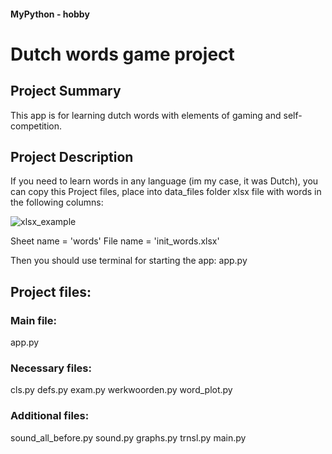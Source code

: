 #### MyPython - hobby

# Dutch words game project

## Project Summary

This app is for learning dutch words with elements of gaming and self-competition.

## Project Description

If you need to learn words in any language (im my case, it was Dutch), you can copy
this Project files, place into data_files folder xlsx file with words in the
following columns:

<image src="/data_files/file.png" alt="xlsx_example">


Sheet name = 'words'
File name = 'init_words.xlsx'

Then you should use terminal for starting the app: app.py

## Project files:

### Main file:
app.py

### Necessary files:
cls.py
defs.py
exam.py
werkwoorden.py
word_plot.py

### Additional files:
sound_all_before.py
sound.py
graphs.py
trnsl.py
main.py

